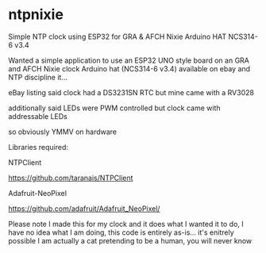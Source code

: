 # ntpnixie
Simple NTP clock using ESP32 for GRA &amp; AFCH Nixie Arduino HAT NCS314-6 v3.4

Wanted a simple application to use an ESP32 UNO style board on an GRA and AFCH Nixie clock Arduino hat (NCS314-6 v3.4) available on ebay and NTP discipline it…

eBay listing said clock had a DS3231SN RTC but mine came with a RV3028

additionally said LEDs were PWM controlled but clock came with addressable LEDs

so obviously YMMV on hardware

Libraries required:

NTPClient

https://github.com/taranais/NTPClient

Adafruit-NeoPixel

https://github.com/adafruit/Adafruit_NeoPixel/

Please note I made this for my clock and it does what I wanted it to do, I have no idea what I am doing, this code is entirely as-is... it's enitrely possible I am actually a cat pretending to be a human, you will never know
